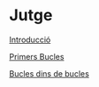 # Jutge

[Introducció](Introduccio%CC%81%20d3b6803306ae44749a73ad7411a5aa4e.md)

[Primers Bucles](Primers%20Bucles%20007a3c794f2946fb9ee153954d79629b.md)

[Bucles dins de bucles](Bucles%20dins%20de%20bucles%20480bc731b3de473d82b3ed6e24455cbc.md)
